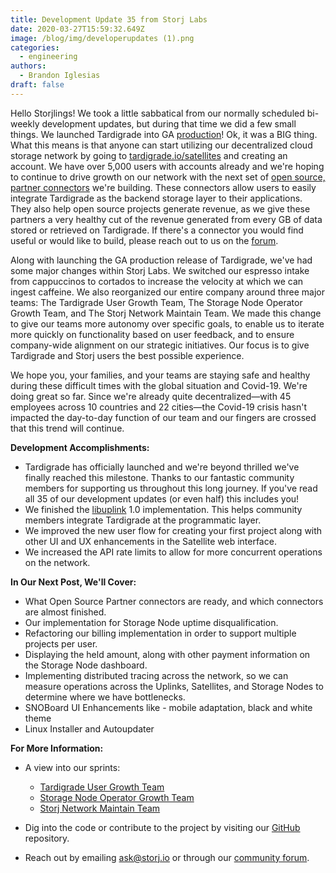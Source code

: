 ```yaml
---
title: Development Update 35 from Storj Labs
date: 2020-03-27T15:59:32.649Z
image: /blog/img/developerupdates (1).png
categories:
  - engineering
authors:
  - Brandon Iglesias
draft: false
---
```

Hello Storjlings! We took a little sabbatical from our normally scheduled bi-weekly development updates, but during that time we did a few small things. We launched Tardigrade into GA [production](https://storj.io/blog/2020/03/general-availability-for-tardigrade-is-here/)! Ok, it was a BIG thing. What this means is that anyone can start utilizing our decentralized cloud storage network by going to [tardigrade.io/satellites](https://tardigrade.io/satellites/) and creating an account. We have over 5,000 users with accounts already and we're hoping to continue to drive growth on our network with the next set of [open source, partner connectors](https://tardigrade.io/blog/post/community/building-tardigrade-connectors/) we're building. These connectors allow users to easily integrate Tardigrade as the backend storage layer to their applications. They also help open source projects generate revenue, as we give these partners a very healthy cut of the revenue generated from every GB of data stored or retrieved on Tardigrade. If there's a connector you would find useful or would like to build, please reach out to us on the [forum](https://forum.storj.io/c/parent-cat/5).

Along with launching the GA production release of Tardigrade, we've had some major changes within Storj Labs. We switched our espresso intake from cappuccinos to cortados to increase the velocity at which we can ingest caffeine. We also reorganized our entire company around three major teams: The Tardigrade User Growth Team, The Storage Node Operator Growth Team, and The Storj Network Maintain Team. We made this change to give our teams more autonomy over specific goals, to enable us to iterate more quickly on functionality based on user feedback, and to ensure company-wide alignment on our strategic initiatives. Our focus is to give Tardigrade and Storj users the best possible experience.

We hope you, your families, and your teams are staying safe and healthy during these difficult times with the global situation and Covid-19. We're doing great so far. Since we're already quite decentralized—with 45 employees across 10 countries and 22 cities—the Covid-19 crisis hasn't impacted the day-to-day function of our team and our fingers are crossed that this trend will continue.

**Development Accomplishments:**

* Tardigrade has officially launched and we're beyond thrilled we've finally reached this milestone. Thanks to our fantastic community members for supporting us throughout this long journey. If you've read all 35 of our development updates (or even half) this includes you! 
* We finished the [libuplink](https://github.com/storj/uplink) 1.0 implementation. This helps community members integrate Tardigrade at the programmatic layer.
* We improved the new user flow for creating your first project along with other UI and UX enhancements in the Satellite web interface. 
* We increased the API rate limits to allow for more concurrent operations on the network.

**In Our Next Post, We'll Cover:**

* What Open Source Partner connectors are ready, and which connectors are almost finished. 
* Our implementation for Storage Node uptime disqualification. 
* Refactoring our billing implementation in order to support multiple projects per user. 
* Displaying the held amount, along with other payment information on the Storage Node dashboard. 
* Implementing distributed tracing across the network, so we can measure operations across the Uplinks, Satellites, and Storage Nodes to determine where we have bottlenecks.
* SNOBoard UI Enhancements like - mobile adaptation, black and white theme
* Linux Installer and Autoupdater

**For More Information:**

* A view into our sprints:

  * [Tardigrade User Growth Team](https://storjlabs.aha.io/published/70af3a68a53be05165a201b0d5fb9995?page=1)
  * [Storage Node Operator Growth Team](https://storjlabs.aha.io/published/f34da8a62ece8e183af5ceef0d55e82b?page=1)
  * [Storj Network Maintain Team](https://storjlabs.aha.io/published/56dfa608b6d83ef613bc6c4bfad96f10?page=1)
* Dig into the code or contribute to the project by visiting our [GitHub](https://github.com/storj/storj) repository.
* Reach out by emailing [ask@storj.io](mailto:ask@storj.io) or through our [community forum](https://forum.storj.io).